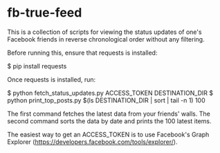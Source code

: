 fb-true-feed
============

This is a collection of scripts for viewing the status updates of
one's Facebook friends in reverse chronological order without any
filtering.

Before running this, ensure that requests is installed:

  $ pip install requests

Once requests is installed, run:

  $ python fetch_status_updates.py ACCESS_TOKEN DESTINATION_DIR
  $ python print_top_posts.py $(ls DESTINATION_DIR | sort | tail -n 1) 100

The first command fetches the latest data from your friends'
walls. The second command sorts the data by date and prints the 100
latest items.

The easiest way to get an ACCESS_TOKEN is to use Facebook's Graph
Explorer (https://developers.facebook.com/tools/explorer/).

